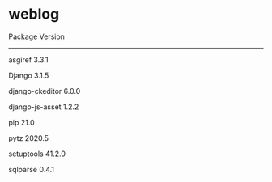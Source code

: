 # weblog

Package         Version
--------------- -------
asgiref         3.3.1

Django          3.1.5

django-ckeditor 6.0.0

django-js-asset 1.2.2

pip             21.0

pytz            2020.5

setuptools      41.2.0

sqlparse        0.4.1
